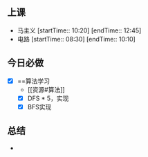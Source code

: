 ## 上课
-  马主义 [startTime:: 10:20]  [endTime:: 12:45]
-  电路 [startTime:: 08:30]  [endTime:: 10:10]
## 今日必做
* [x] ==算法学习
	* [[资源#算法]]
	* [x] DFS * 5，实现
	* [x] BFS实现
## 总结
* 